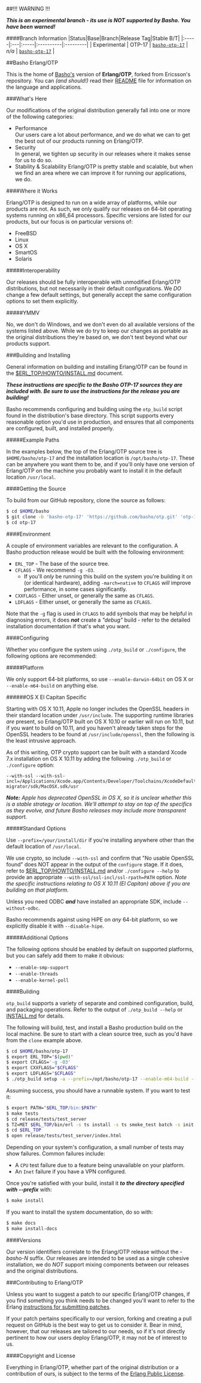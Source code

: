 ##!!! WARNING !!!

***This is an experimental branch - its use is NOT supported by Basho. You have been warned!***

####Branch Information
|Status|Base|Branch|Release Tag|Stable B/T|
|:-----|:---|:-----|:----------|:---------|
| Experimental | OTP-17 | [`basho-otp-17`](http://github.com/basho/otp/tree/basho-otp-17) | _n/a_ | [`basho-otp-17`](http://github.com/basho/otp/tree/basho-otp-17) |

##Basho Erlang/OTP

This is the home of [Basho's][1] version of **Erlang/OTP**, forked from Ericsson's repository.
You can _(and should!)_ read their [README][5] file for information on the language and applications.

###What's Here

Our modifications of the original distribution generally fall into one or more of the following categories:

* Performance<br />
  Our users care a lot about performance, and we do what we can to get the best out of our products running on Erlang/OTP.
* Security<br />
  In general, we tighten up security in our releases where it makes sense for us to do so.
* Stability & Scalability
  Erlang/OTP is pretty stable and scalable, but when we find an area where we can improve it for running our applications, we do.

####Where it Works

Erlang/OTP is designed to run on a wide array of platforms, while our products are not.
As such, we only qualify our releases on 64-bit operating systems running on x86_64 processors.
Specific versions are listed for our products, but our focus is on particular versions of:

* FreeBSD
* Linux
* OS X
* SmartOS
* Solaris

#####Interoperability

Our releases should be fully interoperable with unmodified Erlang/OTP distributions, but not necessarily in their default configurations.
We _DO_ change a few default settings, but generally accept the same configuration options to set them explicitly.

#####YMMV

No, we don't do Windows, and we don't even do all available versions of the systems listed above.
While we do try to keep our changes as portable as the original distributions they're based on, we don't test beyond what our products support.

###Building and Installing

General information on building and installing Erlang/OTP can be found in the [$ERL_TOP/HOWTO/INSTALL.md](HOWTO/INSTALL.md) document.

***These instructions are specific to the Basho OTP-17 sources they are included with.  Be sure to use the instructions for the release you are building!***

Basho recommends configuring and building using the `otp_build` script found in the distribution's base directory.
This script supports every reasonable option you'd use in production, and ensures that all components are configured, built, and installed properly.

#####Example Paths

In the examples below, the top of the Erlang/OTP source tree is `$HOME/basho/otp-17` and the installation location is `/opt/basho/otp-17`.
These can be anywhere you want them to be, and if you'll only have one version of Erlang/OTP on the machine you probably want to install it in the default location `/usr/local`.

####Getting the Source

To build from our GitHub repository, clone the source as follows:

```bash
$ cd $HOME/basho
$ git clone -b 'basho-otp-17' 'https://github.com/basho/otp.git' 'otp-17'
$ cd otp-17
```

####Environment

A couple of environment variables are relevant to the configuration. A Basho production release would be built with the following environment:

* `ERL_TOP` - The base of the source tree.
* `CFLAGS` - We recommend `-g -O3`.
  * If you'll *only* be running this build on the system you're building it on (or identical hardware), adding `-march=native` to `CFLAGS` _will_ improve performance, in some cases significantly.
* `CXXFLAGS` - Either unset, or generally the same as `CFLAGS`.
* `LDFLAGS` - Either unset, or generally the same as `CFLAGS`.

Note that the `-g` flag is used in `CFLAGS` to add symbols that may be helpful in diagnosing errors, it does ***not*** create a *"debug"* build - refer to the detailed installation documentation if that's what you want.

####Configuring

Whether you configure the system using `./otp_build` or `./configure`, the following options are recommended:

#####Platform

We only support 64-bit platforms, so use `--enable-darwin-64bit` on OS X or `--enable-m64-build` on anything else.

######OS X El Capitan Specific

Starting with OS X 10.11, Apple no longer includes the OpenSSL headers in their standard location under `/usr/include`.
The supporting runtime libraries *are* present, so Erlang/OTP built on OS X 10.10 or earlier will run on 10.11, but if you want to build on 10.11, and you haven't already taken steps for the OpenSSL headers to be found at `/usr/include/openssl`, then the following is the least intrusive approach.

As of this writing, OTP crypto support can be built with a standard Xcode 7.x installation on OS X 10.11 by adding the following `./otp_build` or `./configure` option:

```
--with-ssl --with-ssl-incl=/Applications/Xcode.app/Contents/Developer/Toolchains/XcodeDefault.xctoolchain/usr/lib/swift-migrator/sdk/MacOSX.sdk/usr
```

_**Note:** Apple has deprecated OpenSSL in OS X, so it is unclear whether this is a stable strategy or location. We'll attempt to stay on top of the specifics as they evolve, and future Basho releases may include more transparent support._


#####Standard Options

Use `--prefix=/your/install/dir` if you're installing anywhere other than the default location of `/usr/local`.

We use crypto, so include `--with-ssl` and confirm that "No usable OpenSSL found" does NOT appear in the output of the `configure` stage.
If it does, refer to [$ERL_TOP/HOWTO/INSTALL.md](HOWTO/INSTALL.md) and/or `./configure --help` to provide an appropriate `--with-ssl/ssl-incl/ssl-rpath=PATH` option.
_Note the specific instructions relating to OS X 10.11 (El Capitan) above if you are building on that platform._

Unless you need ODBC ***and*** have installed an appropriate SDK, include `--without-odbc`.

Basho recommends against using HiPE on *any* 64-bit platform, so we explicitly disable it with `--disable-hipe`.

#####Additional Options

The following options should be enabled by default on supported platforms, but you can safely add them to make it obvious:

* `--enable-smp-support`
* `--enable-threads`
* `--enable-kernel-poll`

####Building

`otp_build` supports a variety of separate and combined configuration, build, and packaging operations.
Refer to the output of `./otp_build --help` or [INSTALL.md](HOWTO/INSTALL.md) for details.

The following will build, test, and install a Basho production build on the local machine.
Be sure to start with a clean source tree, such as you'd have from the `clone` example above.

```bash
$ cd $HOME/basho/otp-17
$ export ERL_TOP="$(pwd)"
$ export CFLAGS='-g -O3'
$ export CXXFLAGS="$CFLAGS"
$ export LDFLAGS="$CFLAGS"
$ ./otp_build setup -a --prefix=/opt/basho/otp-17 --enable-m64-build --with-ssl --without-odbc --disable-hipe
```

Assuming success, you should have a runnable system. If you want to test it:

```bash
$ export PATH="$ERL_TOP/bin:$PATH"
$ make tests
$ cd release/tests/test_server
$ TZ=MET $ERL_TOP/bin/erl -s ts install -s ts smoke_test batch -s init stop
$ cd $ERL_TOP
$ open release/tests/test_server/index.html
```

Depending on your system's configuration, a small number of tests may show failures.
Common failures include:

* A `CPU` test failure due to a feature being unavailable on your platform.
* An `Inet` failure if you have a VPN configured.

Once you're satisfied with your build, install it ***to the directory specified with --prefix*** with:

```bash
$ make install
```

If you want to install the system documentation, do so with:

```bash
$ make docs
$ make install-docs
```

####Versions

Our version identifiers correlate to the Erlang/OTP release without the _-basho-N_ suffix.
Our releases are intended to be used as a single cohesive installation, we do _NOT_ support mixing components between our releases and the original distributions.

###Contributing to Erlang/OTP

Unless you want to suggest a patch to our specific Erlang/OTP changes, if you find something you think needs to be changed you'll want to refer to the Erlang [instructions for submitting patches][6].

If your patch pertains specifically to our version, forking and creating a pull request on GitHub is the best way to get us to consider it.
Bear in mind, however, that our releases are tailored to our needs, so if it's not directly pertinent to how our users deploy Erlang/OTP, it may not be of interest to us.

####Copyright and License

Everything in Erlang/OTP, whether part of the original distribution or a contribution of ours, is subject to the terms of the [Erlang Public License][3].


  [1]: http://www.basho.com
  [2]: http://www.erlang.org
  [3]: http://www.erlang.org/EPLICENSE
  [4]: http://github.com/erlang/otp
  [5]: http://github.com/erlang/otp/blob/maint-17/README.md
  [6]: http://wiki.github.com/erlang/otp/submitting-patches
